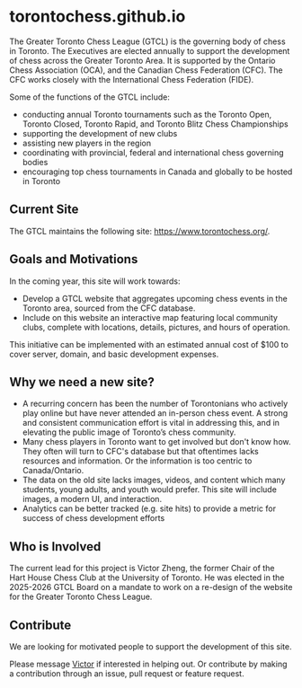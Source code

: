 # torontochess.github.io

The Greater Toronto Chess League (GTCL) is the governing body of chess in Toronto. The Executives are elected annually to support the development of chess across the Greater Toronto Area. It is supported by the Ontario Chess Association (OCA), and the Canadian Chess Federation (CFC). The CFC works closely with the International Chess Federation (FIDE). 

Some of the functions of the GTCL include: 
- conducting annual Toronto tournaments such as the Toronto Open, Toronto Closed, Toronto Rapid, and Toronto Blitz Chess Championships
- supporting the development of new clubs
- assisting new players in the region 
- coordinating with provincial, federal and international chess governing bodies 
- encouraging top chess tournaments in Canada and globally to be hosted in Toronto

## **Current Site**
The GTCL maintains the following site: https://www.torontochess.org/. 

## **Goals and Motivations**
In the coming year, this site will work towards: 
- Develop a GTCL website that aggregates upcoming chess events in the Toronto area, sourced from the CFC database.
- Include on this website an interactive map featuring local community clubs, complete with locations, details, pictures, and hours of operation.

This initiative can be implemented with an estimated annual cost of $100 to cover server, domain, and basic development expenses. 

## **Why we need a new site?**
- A recurring concern has been the number of Torontonians who actively play online but have never attended an in-person chess event. A strong and consistent communication effort is vital in addressing this, and in elevating the public image of Toronto’s chess community.
- Many chess players in Toronto want to get involved but don't know how. They often will turn to CFC's database but that oftentimes lacks resources and information. Or the information is too centric to Canada/Ontario.
- The data on the old site lacks images, videos, and content which many students, young adults, and youth would prefer. This site will include images, a modern UI, and interaction.
- Analytics can be better tracked (e.g. site hits) to provide a metric for success of chess development efforts

## **Who is Involved**
The current lead for this project is Victor Zheng, the former Chair of the Hart House Chess Club at the University of Toronto. He was elected in the 2025-2026 GTCL Board on a mandate to work on a re-design of the website for the Greater Toronto Chess League. 

## **Contribute**
We are looking for motivated people to support the development of this site. 

Please message [Victor](mailto:hello@victorzheng.ca) if interested in helping out. Or contribute by making a contribution through an issue, pull request or feature request.